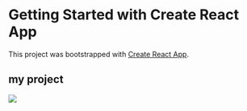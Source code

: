 # Getting Started with Create React App

This project was bootstrapped with [Create React App](https://github.com/facebook/create-react-app).

## my project

<img src="https://github.com/hjsong123/prac/blob/master/public/React%20App%20-%20Chrome%202025-03-10%2011-49-22.gif">

